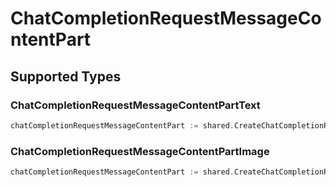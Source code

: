 # ChatCompletionRequestMessageContentPart


## Supported Types

### ChatCompletionRequestMessageContentPartText

```go
chatCompletionRequestMessageContentPart := shared.CreateChatCompletionRequestMessageContentPartChatCompletionRequestMessageContentPartText(shared.ChatCompletionRequestMessageContentPartText{/* values here */})
```

### ChatCompletionRequestMessageContentPartImage

```go
chatCompletionRequestMessageContentPart := shared.CreateChatCompletionRequestMessageContentPartChatCompletionRequestMessageContentPartImage(shared.ChatCompletionRequestMessageContentPartImage{/* values here */})
```

